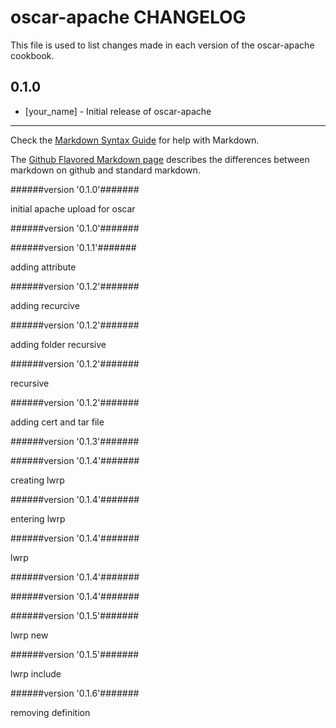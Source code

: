 # oscar-apache CHANGELOG

This file is used to list changes made in each version of the oscar-apache cookbook.

## 0.1.0
- [your_name] - Initial release of oscar-apache

- - -
Check the [Markdown Syntax Guide](http://daringfireball.net/projects/markdown/syntax) for help with Markdown.

The [Github Flavored Markdown page](http://github.github.com/github-flavored-markdown/) describes the differences between markdown on github and standard markdown.

######version          '0.1.0'#######

initial apache upload for oscar



######version          '0.1.0'#######





######version  '0.1.1'#######

adding attribute



######version  '0.1.2'#######

adding recurcive



######version  '0.1.2'#######

adding folder recursive



######version  '0.1.2'#######

recursive



######version  '0.1.2'#######

adding cert and tar file



######version  '0.1.3'#######





######version  '0.1.4'#######

creating lwrp



######version  '0.1.4'#######

entering lwrp



######version  '0.1.4'#######

lwrp



######version  '0.1.4'#######





######version  '0.1.4'#######





######version  '0.1.5'#######

lwrp new



######version  '0.1.5'#######

lwrp include



######version  '0.1.6'#######

removing definition


